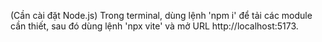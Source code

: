 (Cần cài đặt Node.js) Trong terminal, dùng lệnh 'npm i' để tải các module cần thiết, sau đó dùng lệnh 'npx vite' và mở URL http://localhost:5173.